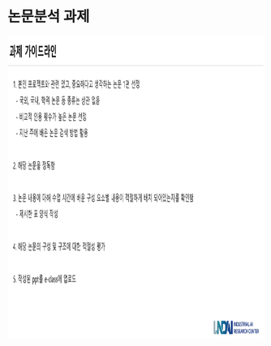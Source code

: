 # **논문분석 과제** 

<p align="left" margin=100>  <img src="https://github.com/kjj3436/industrial-AI/blob/master/images/2021-09-16논문분석과제_1.png"  width="900" height="600"> </p>
